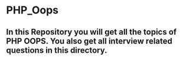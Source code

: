 # PHP_Oops
## In this Repository you will get all the topics of PHP OOPS. You also get all interview related questions in this directory.